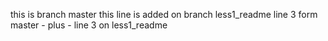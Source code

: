 this is branch master
this line is added on branch less1_readme
line 3 form master - plus - line 3 on less1_readme